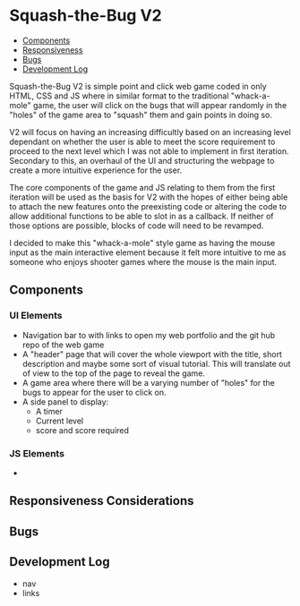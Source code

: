 # Squash-the-Bug V2

- [Components](#components)
- [Responsiveness](#responsiveness-considerations)
- [Bugs](#bugs)
- [Development Log](#development-log)

Squash-the-Bug V2 is simple point and click web game coded in only HTML, CSS and JS where in similar format to the traditional "whack-a-mole" game, the user will click on the bugs that will appear randomly in the "holes" of the game area to "squash" them and gain points in doing so.

V2 will focus on having an increasing difficultly based on an increasing level dependant on whether the user is able to meet the score requirement to proceed to the next level which I was not able to implement in first iteration. Secondary to this, an overhaul of the UI and structuring the webpage to create a more intuitive experience for the user.

The core components of the game and JS relating to them from the first iteration will be used as the basis for V2 with the hopes of either being able to attach the new features onto the preexisting code or altering the code to allow additional functions to be able to slot in as a callback. If neither of those options are possible, blocks of code will need to be revamped.

I decided to make this "whack-a-mole" style game as having the mouse input as the main interactive element because it felt more intuitive to me as someone who enjoys shooter games where the mouse is the main input.

## Components
### UI Elements
- Navigation bar to with links to open my web portfolio and the git hub repo of the web game
- A "header" page that will cover the whole viewport with the title, short description and maybe some sort of visual tutorial. This will translate out of view to the top of the page to reveal the game.
- A game area where there will be a varying number of "holes" for the bugs to appear for the user to click on.
- A side panel to display:
	- A timer
	- Current level
	- score and score required

### JS Elements
- 

## Responsiveness Considerations

## Bugs

## Development Log

- nav
- links
